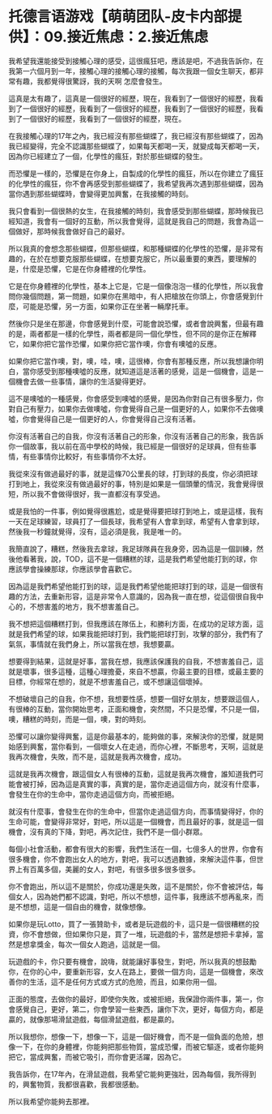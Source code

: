 # 托德言语游戏【萌萌团队-皮卡内部提供】：09.接近焦虑：2.接近焦虑

我希望我還能接受到接觸心理的感受，這很瘋狂吧，應該是吧，不過我告訴你，在我第一六個月到一年，接觸心理的接觸心理的接觸，每次我跟一個女生聊天，都非常有趣，我都覺得很驚訝，我的天啊 怎麼會發生。

這真是太有趣了，這真是一個很好的經歷，現在，我看到了一個很好的經歷，我看到了一個很好的經歷，我看到了一個很好的經歷，我看到了一個很好的經歷，我看到了一個很好的經歷，我看到了一個很好的經歷，現在。

在我接觸心理的17年之內，我已經沒有那些蝴蝶了，我已經沒有那些蝴蝶了，因為我已經變得，完全不認識那些蝴蝶了，如果每天都喝一天，就變成每天都喝一天，因為你已經建立了一個，化學性的瘋狂，對於那些蝴蝶的發生。

而恐懼是一樣的，恐懼是在你身上，自製成的化學性的瘋狂，所以在你建立了瘋狂的化學性的瘋狂，你不會再感受到那些蝴蝶了，我希望我再次遇到那些蝴蝶，因為當你遇到那些蝴蝶時，會變得更加興奮，在我接觸的時刻。

我只會看到一個很熱的女生，在我接觸的時刻，我會感受到那些蝴蝶，那時候我已經知道，我會有一個好的互動，所以我會覺得，這就是我自己的問題，我會為這一個做好，那時候我會做好自己的最好。

所以我真的會想念那些蝴蝶，但那些蝴蝶，和那種蝴蝶的化學性的恐懼，是非常有趣的，在於在想要克服那些蝴蝶，在想要克服它，所以最重要的東西，要理解的是，什麼是恐懼，它是在你身體裡的化學性。

它是在你身體裡的化學性，基本上它是，它是一個像泡泡一樣的化學性，所以我會問你幾個問題，第一問題，如果你在黑暗中，有人把槍放在你頭上，你會感覺到什麼，可能是恐懼，另一方面，如果你正在坐著一輛摩托車。

然後你只是坐在那邊，你會感覺到什麼，可能會說恐懼，或者會說興奮，但最有趣的是，兩者都是一樣的化學性，兩者都是同一個化學性，但不同的是你正在解釋它，如果你把它當作恐懼，如果你把它當作噢，你會有噢噓的反應。

如果你把它當作噢，對，噢，哇，噢，這很棒，你會有那種反應，所以我想讓你明白，當你感受到那種噢噓的反應，就知道這是活著的感覺，這是一個機會，這是一個機會去做一些事情，讓你的生活變得更好。

這不是噢噓的一種感覺，你會感受到噢噓的感覺，是因為你對自己有很多壓力，你對自己有壓力，如果你去做噢噓，你會覺得自己是一個更好的人，如果你不去做噢噓，你會覺得自己是一個更好的人，你會覺得自己沒有活著。

你沒有活著自己的自我，你沒有活著自己的形象，你沒有活著自己的形象，我告訴你一個故事，我以前在高中學校的時候，我已經是一個很好的足球員，但有些事情，有些事情你比較好，有些事情你不太好。

我從來沒有做過最好的事，就是這條70公里長的球，打到球的長度，你必須把球打到地上，我從來沒有做過最好的事，特別是如果是一個頭暈的情況，我會覺得很短，所以我不會做得很好，我一直都沒有享受過。

或是我怕的一件事，例如覺得很尷尬，或是覺得要把球打到地上，或是這樣，我有一天在足球練習，球員打了一個長球，我希望有人會拿到球，希望有人會拿到球，然後我一秒鐘就覺得，沒有，這必須是我，我是唯一的。

我簡直說了，糟糕，然後我去拿球，我足球隊員在我身旁，因為這是一個訓練，然後他看著我，說，TOD，這不是一個糟糕的球，這是我們希望他能打到的球，你應該學會操練那球，你應該學會喜歡它。

因為這是我們希望他能打到的球，這是我們希望他能把球打到的球，這是一個很有趣的方法，去重新形容，這是非常令人意識的，因為我一直在想，從這個很自我中心的，不想害羞的地方，我不想害羞自己。

我不想把這個糟糕打到，但我應該在隊伍上，和勝利方面，在成功的足球方面，這就是我們希望的球，如果我能把球打到，我們能把球打到，攻擊的部分，我們有了氣氛，事情就在我們身上，所以當我在想，我想要贏。

想要得到結果，這就是好事，當我在想，我應該保護我的自我，不想害羞自己，這就是壞事，很多這種，這種心理擔憂，來自不想贏，你最主要的目標，或最主要的目標，你經常在想的，就是不想害羞自己，或不想讓這個壞掉。

不想破壞自己的自我，你不想，我想要性感，想要一個好女朋友，想要跟這個人，有很棒的互動，當你開始思考，正面和機會，突然間，不只是恐懼，不只是一個，噢，糟糕的時刻，而是一個，噢，對的時刻。

恐懼可以讓你變得興奮，這是你最基本的，能夠做的事，來解決你的恐懼，就是開始感到興奮，當你看到，一個壞女人在走過，而你心裡，不斷思考，天啊，這就是我再次機會，失敗，而不是，這就是我再次機會，成功。

這就是我再次機會，跟這個女人有很棒的互動，這就是我再次機會，誰知道我們可能會被打掉，因為這是真實的事，真實的是，當你走過這個方向，就沒有什麼事，會發生在你的生命中，當你走過這個方向，而被拒絕。

就沒有什麼事，會發生在你的生命中，但當你走過這個方向，而事情變得好，你的生命可能，會變得非常好，對吧，所以這是一個機會，而且最好的事，就是這一個機會，沒有真的下降，對吧，再次記住，我們不是一個小群眾。

每個小社會活動，都會有很大的影響，我們生活在一個，七億多人的世界，你會有很多機會，你不會跑出女人的地方，對吧，我可以透過數據，來解決這件事，但世界上有百萬多個，美麗的女人，對吧，有很多很多很多很多。

你不會跑出，所以這不是關於，你成功還是失敗，這不是關於，你不會被評估，每個女人，因為她們都不認識，對吧，所以不想想，這件事，我應該不想再亂來，而是不想想，這是一個自由的機會，就像想像。

如果你是玩Lotto，買了一張贊助卡，或者是玩遊戲的卡，這只是一個很糟糕的投資，你不會想做，但如果你只是，買了一堆，玩遊戲的卡，當然是想把卡拿掉，當然是想拿獎金，每次一個女人跑過，這就是一個。

玩遊戲的卡，你只要有機會，說嗨，就能讓好事發生，對吧，所以我真的想鼓勵你，在你的心中，要重新形容，女人在路上，要做一個方向，這是一個機會，來改善你的生活，這不是任何方式或方式的危險，而且，如果你用一個。

正面的態度，去做你的最好，即使你失敗，或被拒絕，我保證你兩件事，第一，你會感覺自己，更好，第二，你會學習一些東西，讓你下次，更好，每個方向，都是贏的，就像那場滑鼠遊戲，每個滑鼠遊戲，都是贏的。

所以我想你，想像一下，想像一下，這是一個好機會，而不是一個負面的危險，想像一下，在你的身體裡，你能夠把那些物質，當成恐懼，而被它驅逐，或者你能夠把它，當成興奮，而被它吸引，而你會更活躍，因為它。

我告訴你，在17年內，在滑鼠遊戲，我希望它能夠更強壯，因為每個，我所得到的，興奮物質，我都很喜歡，我都很感動。

所以我希望你能夠去那裡。